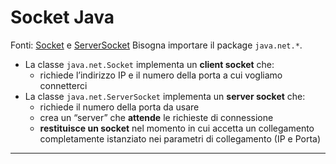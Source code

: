 # Socket Java

Fonti: [Socket](https://docs.oracle.com/javase/8/docs/api/java/net/Socket.html) e [ServerSocket](https://docs.oracle.com/javase/8/docs/api/java/net/ServerSocket.html)
Bisogna importare il package `java.net.*`.
- La classe `java.net.Socket` implementa un **client socket** che:
	- richiede l’indirizzo IP e il numero della porta a cui vogliamo connetterci
- La classe `java.net.ServerSocket` implementa un **server socket** che:
	- richiede il numero della porta da usare 
	- crea un “server” che **attende** le richieste di connessione 
	- **restituisce un socket** nel momento in cui accetta un collegamento completamente istanziato nei parametri di collegamento (IP e Porta)

---
